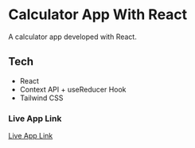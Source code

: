 # Calculator App With React

A calculator app developed with React.

## Tech

- React
- Context API + useReducer Hook
- Tailwind CSS

### Live App Link

[Live App Link](https://starlit-brigadeiros-277ce7.netlify.app/)
